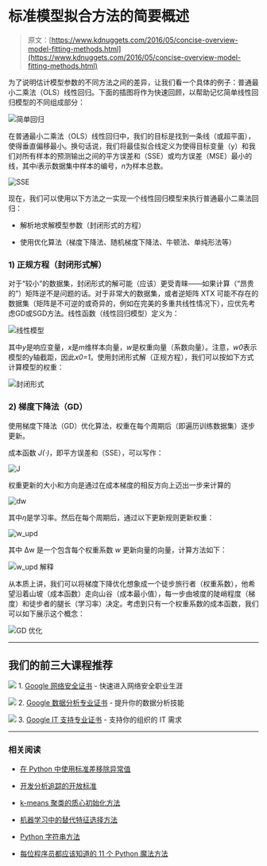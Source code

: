 # 标准模型拟合方法的简要概述

> 原文：[https://www.kdnuggets.com/2016/05/concise-overview-model-fitting-methods.html](https://www.kdnuggets.com/2016/05/concise-overview-model-fitting-methods.html)

为了说明估计模型参数的不同方法之间的差异，让我们看一个具体的例子：普通最小二乘法（OLS）线性回归。下面的插图将作为快速回顾，以帮助记忆简单线性回归模型的不同组成部分：

![简单回归](../Images/021416dd372001b2ebcefd88bc666f0c.png)

在普通最小二乘法（OLS）线性回归中，我们的目标是找到一条线（或超平面），使得垂直偏移最小。换句话说，我们将最佳拟合线定义为使得目标变量（y）和我们对所有样本的预测输出之间的平方误差和（SSE）或均方误差（MSE）最小的线，其中*i*表示数据集中样本的编号，*n*为样本总数。

![SSE](../Images/fd700aecb123fddccbe1855cb4f39dc2.png)

现在，我们可以使用以下方法之一实现一个线性回归模型来执行普通最小二乘法回归：

+   解析地求解模型参数（封闭形式的方程）

+   使用优化算法（梯度下降法、随机梯度下降法、牛顿法、单纯形法等）

### 1) 正规方程（封闭形式解）

对于“较小”的数据集，封闭形式的解可能（应该）更受青睐——如果计算（“昂贵的”）矩阵逆不是问题的话。对于非常大的数据集，或者逆矩阵 XTX 可能不存在的数据集（矩阵是不可逆的或奇异的，例如在完美的多重共线性情况下），应优先考虑GD或SGD方法。线性函数（线性回归模型）定义为：

![线性模型](../Images/18f72e806df0ea656621fbaa5fcd6263.png)

其中*y*是响应变量，*x*是*m*维样本向量，*w*是权重向量（系数向量）。注意，*w0*表示模型的y轴截距，因此*x0=1*。使用封闭形式解（正规方程），我们可以按如下方式计算模型的权重：

![封闭形式](../Images/390bdb586f5ea1904be897034215580a.png)

### 2) 梯度下降法（GD）

使用梯度下降法（GD）优化算法，权重在每个周期后（即遍历训练数据集）逐步更新。

成本函数 *J(⋅)*，即平方误差和（SSE），可以写作：

![J](../Images/9971ba71f72a930fafe670ba77d3c459.png)

权重更新的大小和方向是通过在成本梯度的相反方向上迈出一步来计算的

![dw](../Images/2a8a0c5f09633d23aa090c7a43d83736.png)

其中*η*是学习率。然后在每个周期后，通过以下更新规则更新权重：

![w_upd](../Images/97ab06d282b695cae3a47b50bd05bbdd.png)

其中 Δw 是一个包含每个权重系数 *w* 更新向量的向量，计算方法如下：

![w_upd 解释](../Images/b17273c5b1d049e3c2a73f800eb790f8.png)

从本质上讲，我们可以将梯度下降优化想象成一个徒步旅行者（权重系数），他希望沿着山坡（成本函数）走向山谷（成本最小值），每一步由坡度的陡峭程度（梯度）和徒步者的腿长（学习率）决定。考虑到只有一个权重系数的成本函数，我们可以如下展示这个概念：

![GD 优化](../Images/9ad85c8821ba0a5eef7027278d573d00.png)

* * *

## 我们的前三大课程推荐

![](../Images/0244c01ba9267c002ef39d4907e0b8fb.png) 1\. [Google 网络安全证书](https://www.kdnuggets.com/google-cybersecurity) - 快速进入网络安全职业生涯

![](../Images/e225c49c3c91745821c8c0368bf04711.png) 2\. [Google 数据分析专业证书](https://www.kdnuggets.com/google-data-analytics) - 提升你的数据分析技能

![](../Images/0244c01ba9267c002ef39d4907e0b8fb.png) 3\. [Google IT 支持专业证书](https://www.kdnuggets.com/google-itsupport) - 支持你的组织的 IT 需求

* * *

### 相关阅读

+   [在 Python 中使用标准差移除异常值](https://www.kdnuggets.com/2017/02/removing-outliers-standard-deviation-python.html)

+   [开发分析追踪的开放标准](https://www.kdnuggets.com/2022/07/developing-open-standard-analytics-tracking.html)

+   [k-means 聚类的质心初始化方法](https://www.kdnuggets.com/2020/06/centroid-initialization-k-means-clustering.html)

+   [机器学习中的替代特征选择方法](https://www.kdnuggets.com/2021/12/alternative-feature-selection-methods-machine-learning.html)

+   [Python 字符串方法](https://www.kdnuggets.com/2022/12/python-string-methods.html)

+   [每位程序员都应该知道的 11 个 Python 魔法方法](https://www.kdnuggets.com/11-python-magic-methods-every-programmer-should-know)
